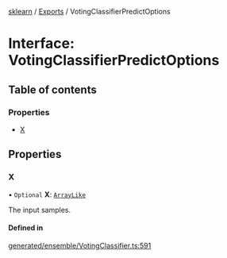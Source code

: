 [sklearn](../readme.md) / [Exports](../modules.md) / VotingClassifierPredictOptions

# Interface: VotingClassifierPredictOptions

## Table of contents

### Properties

- [X](VotingClassifierPredictOptions.md#x)

## Properties

### X

• `Optional` **X**: [`ArrayLike`](../modules.md#arraylike)

The input samples.

#### Defined in

[generated/ensemble/VotingClassifier.ts:591](https://github.com/transitive-bullshit/scikit-learn-ts/blob/367336a/packages/sklearn/src/generated/ensemble/VotingClassifier.ts#L591)
